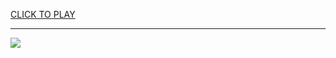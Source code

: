 
<a href="https://premium76.site?title=unblocked_game_websites_for_school&ref=13M">CLICK TO PLAY</a></h3>
<hr>

<a href="https://premium76.site?title=unblocked_game_websites_for_school&ref=13M"><img src="https://clearcache.store/games.png"></a>


